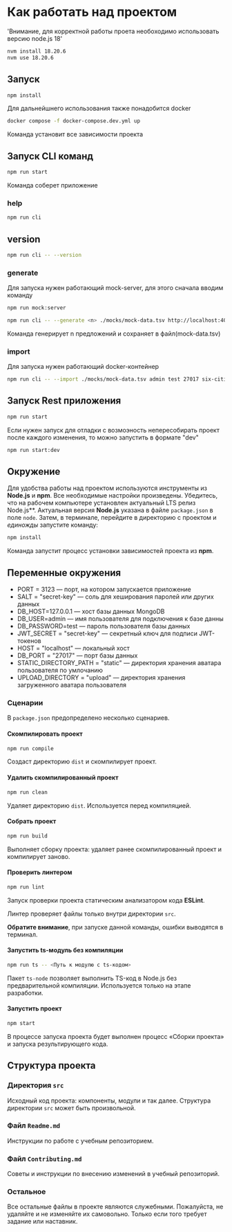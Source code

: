 # Как работать над проектом

'Внимание, для корректной работы проета необоходимо использовать версию node.js 18'

```bash
nvm install 18.20.6
nvm use 18.20.6
```

## Запуск

```bash
npm install
```

Для дальнейшнего использования также понадобится docker
```bash
docker compose -f docker-compose.dev.yml up
```

Команда установит все зависимости проекта

## Запуск CLI команд

```bash
npm run start
```

Команда соберет приложение

### help
```bash
npm run cli
```

## version
```bash
npm run cli -- --version
```

### generate

Для запуска нужен работающий mock-server, для этого сначала вводим команду
```bash
npm run mock:server
```

```bash
npm run cli -- --generate <n> ./mocks/mock-data.tsv http://localhost:4023/api  
```

Команда генерирует n предложений и сохраняет в файл(mock-data.tsv)

### import
Для запуска нужен работающий docker-контейнер

```bash
npm run cli -- --import ./mocks/mock-data.tsv admin test 27017 six-cities secret-key
```


## Запуск Rest приложения

```bash
npm run start
```

Если нужен запуск для отладки с возмоэность непересобирать проект после каждого изменения, то можно запустить в формате "dev"
```bash
npm run start:dev
```


## Окружение

Для удобства работы над проектом используются инструменты из **Node.js** и **npm**. Все необходимые настройки произведены. Убедитесь, что на рабочем компьютере установлен актуальный LTS релиз Node.js**. Актуальная версия **Node.js** указана в файле `package.json` в поле `node`. Затем, в терминале, перейдите в директорию с проектом и _единожды_ запустите команду:

```bash
npm install
```

Команда запустит процесс установки зависимостей проекта из **npm**.

## Переменные окружения

- PORT = 3123 — порт, на котором запускается приложение
- SALT = "secret-key" — соль для хеширования паролей или других данных
- DB_HOST=127.0.0.1 — хост базы данных MongoDB
- DB_USER=admin — имя пользователя для подключения к базе данны
- DB_PASSWORD=test — пароль пользователя базы данных
- JWT_SECRET = "secret-key" — секретный ключ для подписи JWT-токенов
- HOST = "localhost" — локальный хост
- DB_PORT = "27017" — порт базы данных
- STATIC_DIRECTORY_PATH = "static" — директория хранения аватара пользователя по умлочанию
- UPLOAD_DIRECTORY = "upload"  — директория хранения загруженного аватара пользователя

### Сценарии

В `package.json` предопределено несколько сценариев.

#### Скомпилировать проект

```bash
npm run compile
```

Создаст директорию `dist` и скомпилирует проект.

#### Удалить скомпилированный проект

```bash
npm run clean
```

Удаляет директорию `dist`. Используется перед компиляцией.

#### Собрать проект

```bash
npm run build
```

Выполняет сборку проекта: удаляет ранее скомпилированный проект и компилирует заново.

#### Проверить линтером

```bash
npm run lint
```

Запуск проверки проекта статическим анализатором кода **ESLint**.

Линтер проверяет файлы только внутри директории `src`.

**Обратите внимание**, при запуске данной команды, ошибки выводятся в терминал.

#### Запустить ts-модуль без компиляции

```bash
npm run ts -- <Путь к модулю с ts-кодом>
```

Пакет `ts-node` позволяет выполнить TS-код в Node.js без предварительной компиляции. Используется только на этапе разработки.

#### Запустить проект

```bash
npm start
```

В процессе запуска проекта будет выполнен процесс «Сборки проекта» и запуска результирующего кода.

## Структура проекта

### Директория `src`

Исходный код проекта: компоненты, модули и так далее. Структура директории `src` может быть произвольной.

### Файл `Readme.md`

Инструкции по работе с учебным репозиторием.

### Файл `Contributing.md`

Советы и инструкции по внесению изменений в учебный репозиторий.

### Остальное

Все остальные файлы в проекте являются служебными. Пожалуйста, не удаляйте и не изменяйте их самовольно. Только если того требует задание или наставник.
